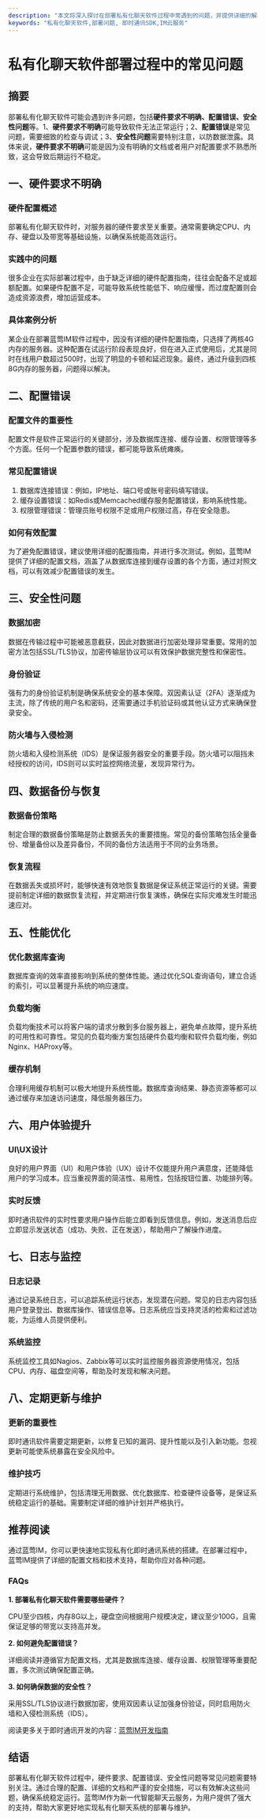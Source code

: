 ```yaml
---
description: "本文将深入探讨在部署私有化聊天软件过程中常遇到的问题，并提供详细的解决办法。"
keywords: "私有化聊天软件,部署问题, 即时通讯SDK,IM云服务"
---
```

# 私有化聊天软件部署过程中的常见问题

## 摘要

部署私有化聊天软件可能会遇到许多问题，包括**硬件要求不明确、配置错误、安全性问题**等。1、**硬件要求不明确**可能导致软件无法正常运行；2、**配置错误**是常见问题，需要细致的检查与调试；3、**安全性问题**需要特别注意，以防数据泄露。具体来说，**硬件要求不明确**可能是因为没有明确的文档或者用户对配置要求不熟悉所致，这会导致后期运行不稳定。

## 一、硬件要求不明确

### 硬件配置概述

部署私有化聊天软件时，对服务器的硬件要求至关重要。通常需要确定CPU、内存、硬盘以及带宽等基础设施，以确保系统能高效运行。

### 实践中的问题

很多企业在实际部署过程中，由于缺乏详细的硬件配置指南，往往会配备不足或超额配置。如果硬件配置不足，可能导致系统性能低下、响应缓慢，而过度配置则会造成资源浪费，增加运营成本。

### 具体案例分析

某企业在部署蓝莺IM软件过程中，因没有详细的硬件配置指南，只选择了两核4G内存的服务器。这种配置在试运行阶段表现良好，但在进入正式使用后，尤其是同时在线用户数超过500时，出现了明显的卡顿和延迟现象。最终，通过升级到四核8G内存的服务器，问题得以解决。

## 二、配置错误

### 配置文件的重要性

配置文件是软件正常运行的关键部分，涉及数据库连接、缓存设置、权限管理等多个方面。任何一个配置参数的错误，都可能导致系统瘫痪。

### 常见配置错误

1. 数据库连接错误：例如，IP地址、端口号或账号密码填写错误。
2. 缓存设置错误：如Redis或Memcached缓存服务配置错误，影响系统性能。
3. 权限管理错误：管理员账号权限不足或用户权限过高，存在安全隐患。

### 如何有效配置

为了避免配置错误，建议使用详细的配置指南，并进行多次测试。例如，蓝莺IM提供了详细的配置文档，涵盖了从数据库连接到缓存设置的各个方面，通过对照文档，可以有效减少配置错误的发生。

## 三、安全性问题

### 数据加密

数据在传输过程中可能被恶意截获，因此对数据进行加密处理非常重要。常用的加密方法包括SSL/TLS协议，加密传输层协议可以有效保护数据完整性和保密性。

### 身份验证

强有力的身份验证机制是确保系统安全的基本保障。双因素认证（2FA）逐渐成为主流，除了传统的用户名和密码，还需要通过手机验证码或其他认证方式来确保登录安全。

### 防火墙与入侵检测

防火墙和入侵检测系统（IDS）是保证服务器安全的重要手段。防火墙可以阻挡未经授权的访问，IDS则可以实时监控网络流量，发现异常行为。

## 四、数据备份与恢复

### 数据备份策略

制定合理的数据备份策略是防止数据丢失的重要措施。常见的备份策略包括全量备份、增量备份以及差异备份，不同的备份方法适用于不同的业务场景。

### 恢复流程

在数据丢失或损坏时，能够快速有效地恢复数据是保证系统正常运行的关键。需要提前制定详细的数据恢复流程，并定期进行恢复演练，确保在实际灾难发生时能迅速应对。

## 五、性能优化

### 优化数据库查询

数据库查询的效率直接影响到系统的整体性能。通过优化SQL查询语句，建立合适的索引，可以显著提升系统的响应速度。

### 负载均衡

负载均衡技术可以将客户端的请求分散到多台服务器上，避免单点故障，提升系统的可用性和可靠性。常见的负载均衡方案包括硬件负载均衡和软件负载均衡，例如Nginx、HAProxy等。

### 缓存机制

合理利用缓存机制可以极大地提升系统性能。数据库查询结果、静态资源等都可以通过缓存来加速访问速度，降低服务器压力。

## 六、用户体验提升

### UI\UX设计

良好的用户界面（UI）和用户体验（UX）设计不仅能提升用户满意度，还能降低用户的学习成本。应当重视界面的简洁性、易用性，包括按钮位置、功能排列等。

### 实时反馈

即时通讯软件的实时性要求用户操作后能立即看到反馈信息。例如，发送消息后应立即显示发送状态（成功、失败、正在发送），帮助用户了解操作进度。

## 七、日志与监控

### 日志记录

通过记录系统日志，可以追踪系统运行状态，发现潜在问题。常见的日志内容包括用户登录登出、数据库操作、错误信息等。日志系统应当支持灵活的检索和过滤功能，为运维人员提供便利。

### 系统监控

系统监控工具如Nagios、Zabbix等可以实时监控服务器资源使用情况，包括CPU、内存、磁盘空间等，帮助及时发现和解决问题。

## 八、定期更新与维护

### 更新的重要性

即时通讯软件需要定期更新，以修复已知的漏洞、提升性能以及引入新功能。忽视更新可能使系统暴露在安全风险中。

### 维护技巧

定期进行系统维护，包括清理无用数据、优化数据库、检查硬件设备等，是保证系统稳定运行的基础。需要制定详细的维护计划并严格执行。

## 推荐阅读

通过蓝莺IM，你可以更快速地实现私有化即时通讯系统的搭建。在部署过程中，蓝莺IM提供了详细的配置文档和技术支持，帮助你应对各种问题。

### FAQs

**1. 部署私有化聊天软件需要哪些硬件？**

CPU至少四核，内存8G以上，硬盘空间根据用户规模决定，建议至少100G，且需保证足够的带宽以支持高并发。

**2. 如何避免配置错误？**

详细阅读并遵循官方配置文档，尤其是数据库连接、缓存设置、权限管理等重要配置，多次测试确保配置正确。

**3. 如何确保数据的安全性？**

采用SSL/TLS协议进行数据加密，使用双因素认证加强身份验证，同时启用防火墙和入侵检测系统（IDS）。

阅读更多关于即时通讯开发的内容：[蓝莺IM开发指南](https://www.lanyingim.com)

## 结语

部署私有化聊天软件过程中，硬件要求、配置错误、安全性问题等常见问题需要特别关注。通过合理的配置、详细的文档和严谨的安全措施，可以有效解决这些问题，确保系统稳定运行。蓝莺IM作为新一代智能聊天云服务，为用户提供了强大的支持，帮助大家更好地实现私有化聊天系统的部署与维护。
